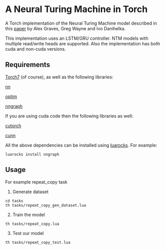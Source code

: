 A Neural Turing Machine in Torch
================================

A Torch implementation of the Neural Turing Machine model described in this
[paper](http://arxiv.org/abs/1410.5401) by Alex Graves, Greg Wayne and Ivo Danihelka.

This implementation uses an LSTM/GRU controller. NTM models with multiple read/write heads are supported. Also the implementation has both cuda and non-cuda versions.

## Requirements

[Torch7](https://github.com/torch/torch7) (of course), as well as the following
libraries:

[nn](https://github.com/torch/nn)

[optim](https://github.com/torch/optim)

[nngraph](https://github.com/torch/nngraph)

If you are using cuda code then the following libraries as well:

[cutorch](https://github.com/torch/cutorch)

[cunn](https://github.com/torch/cunn)

All the above dependencies can be installed using [luarocks](http://luarocks.org). For example:

```
luarocks install nngraph
```

## Usage

For example repeat_copy task
1. Generate dataset
```
cd tasks
th tasks/repeat_copy_gen_dataset.lua
```
2. Train the model
```
th tasks/repeat_copy.lua
```
3. Test our model
```
th tasks/repeat_copy_test.lua
```
